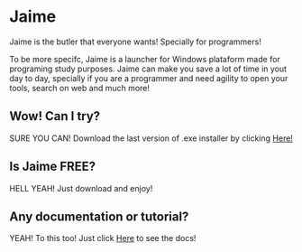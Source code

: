 # Jaime
Jaime is the butler that everyone wants! Specially for programmers!

To be more specifc, Jaime is a launcher for Windows plataform made for programing study purposes. Jaime can make you save a lot of time in yout day to day, specially if you are a programmer and need agility to open your tools, search on web and much more!

## Wow! Can I try?

SURE YOU CAN! 
Download the last version of .exe installer by clicking [Here!](http://jaime.lesimoes.com.br/)

## Is Jaime FREE?

HELL YEAH!
Just download and enjoy!

## Any documentation or tutorial?

YEAH! To this too!
Just click [Here](http://jaime.lesimoes.com.br/) to see the docs!

